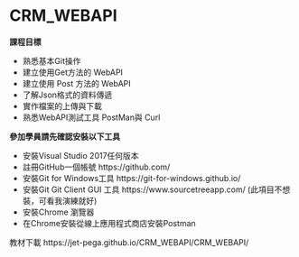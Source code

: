 # CRM_WEBAPI
<p><b>課程目標</b></p>
<ul>
<li>熟悉基本Git操作</li>
<li>建立使用Get方法的 WebAPI</li>
<li>建立使用 Post 方法的 WebAPI</li>
<li>了解Json格式的資料傳遞</li>
<li>實作檔案的上傳與下載</li>
<li>熟悉WebAPI測試工具 PostMan與 Curl
</ul>
<P><b>參加學員請先確認安裝以下工具</b></P>
<ul>
<li>安裝Visual Studio 2017任何版本</li>
<li>註冊GitHub一個帳號 https://github.com/</li>
<li>安裝Git for Windows工具 https://git-for-windows.github.io/</li>
<li>安裝Git Git Client GUI 工具 https://www.sourcetreeapp.com/ (此項目不想裝，可看我演練就好)</li>
<li>安裝Chrome 瀏覽器</li>
<li>在Chrome安裝從線上應用程式商店安裝Postman</li>
</ul>
教材下載
https://jet-pega.github.io/CRM_WEBAPI/CRM_WEBAPI/
